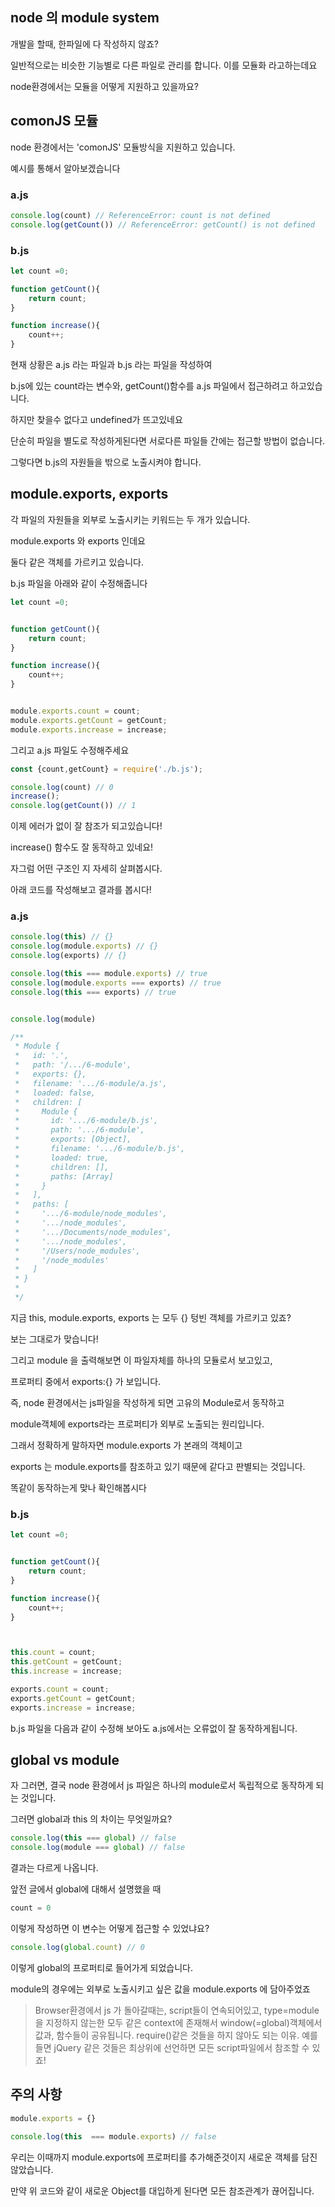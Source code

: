 ## node 의 module system

개발을 할때, 한파일에 다 작성하지 않죠?

일반적으로는 비슷한 기능별로 다른 파일로 관리를 합니다. 이를 모듈화 라고하는데요

node환경에서는 모듈을 어떻게 지원하고 있을까요?

## comonJS 모듈

node 환경에서는 'comonJS' 모듈방식을 지원하고 있습니다.

예시를 통해서 알아보겠습니다

### a.js

```js
console.log(count) // ReferenceError: count is not defined
console.log(getCount()) // ReferenceError: getCount() is not defined
```

### b.js

```js
let count =0;

function getCount(){
    return count;
}

function increase(){
    count++;
}
```

현재 상황은 a.js 라는 파일과 b.js 라는 파일을 작성하여

b.js에 있는 count라는 변수와, getCount()함수를 a.js 파일에서 접근하려고 하고있습니다.

하지만 찾을수 없다고 undefined가 뜨고있네요

단순히 파일을 별도로 작성하게된다면 서로다른 파일들 간에는 접근할 방법이 없습니다.

그렇다면 b.js의 자원들을 밖으로 노출시켜야 합니다.

## module.exports, exports

각 파일의 자원들을 외부로 노출시키는 키워드는 두 개가 있습니다.

module.exports 와 exports 인데요

둘다 같은 객체를 가르키고 있습니다.

b.js 파일을 아래와 같이 수정해줍니다

```js
let count =0;


function getCount(){
    return count;
}

function increase(){
    count++;
}


module.exports.count = count;
module.exports.getCount = getCount;
module.exports.increase = increase;

```

그리고 a.js 파일도 수정해주세요

```js
const {count,getCount} = require('./b.js');

console.log(count) // 0
increase();
console.log(getCount()) // 1


```

이제 에러가 없이 잘 참조가 되고있습니다!

increase() 함수도 잘 동작하고 있네요!

자그럼 어떤 구조인 지 자세히 살펴봅시다.

아래 코드를 작성해보고 결과를 봅시다!

### a.js

```js
console.log(this) // {}
console.log(module.exports) // {}
console.log(exports) // {}

console.log(this === module.exports) // true
console.log(module.exports === exports) // true
console.log(this === exports) // true


console.log(module)

/**
 * Module {
 *   id: '.',
 *   path: '/.../6-module',
 *   exports: {},
 *   filename: '.../6-module/a.js',
 *   loaded: false,
 *   children: [
 *     Module {
 *       id: '.../6-module/b.js',
 *       path: '.../6-module',
 *       exports: [Object],
 *       filename: '.../6-module/b.js',
 *       loaded: true,
 *       children: [],
 *       paths: [Array]
 *     }
 *   ],
 *   paths: [
 *     '.../6-module/node_modules',
 *     '.../node_modules',
 *     '.../Documents/node_modules',
 *     '.../node_modules',
 *     '/Users/node_modules',
 *     '/node_modules'
 *   ]
 * }
 *
 */
```

지금 this, module.exports, exports 는 모두 {} 텅빈 객체를 가르키고 있죠?

보는 그대로가 맞습니다!

그리고 module 을 출력해보면 이 파일자체를 하나의 모듈로서 보고있고,

프로퍼티 중에서 exports:{} 가 보입니다.

즉, node 환경에서는 js파일을 작성하게 되면 고유의 Module로서 동작하고

module객체에 exports라는 프로퍼티가 외부로 노출되는 원리입니다.

그래서 정확하게 말하자면 module.exports 가 본래의 객체이고

exports 는 module.exports를 참조하고 있기 때문에 같다고 판별되는 것입니다.

똑같이 동작하는게 맞나 확인해봅시다

### b.js

```js
let count =0;


function getCount(){
    return count;
}

function increase(){
    count++;
}



this.count = count;
this.getCount = getCount;
this.increase = increase;

exports.count = count;
exports.getCount = getCount;
exports.increase = increase;

```

b.js 파일을 다음과 같이 수정해 보아도 a.js에서는 오류없이 잘 동작하게됩니다.

## global vs module

자 그러면, 결국 node 환경에서 js 파일은 하나의 module로서 독립적으로 동작하게 되는 것입니다.

그러면 global과 this 의 차이는 무엇일까요?

```js
console.log(this === global) // false
console.log(module === global) // false
```

결과는 다르게 나옵니다.

앞전 글에서 global에 대해서 설명했을 때 

```js
count = 0
```

이렇게 작성하면 이 변수는 어떻게 접근할 수 있었냐요?

```js
console.log(global.count) // 0
```

이렇게 global의 프로퍼티로 들어가게 되었습니다.

module의 경우에는 외부로 노출시키고 싶은 값을 module.exports 에 담아주었죠

> Browser환경에서 js 가 돌아갈때는, script들이 연속되어있고, type=module을 지정하지 않는한 모두 같은 context에 존재해서
> window(=global)객체에서 값과, 함수들이 공유됩니다. require()같은 것들을 하지 않아도 되는 이유. 예를 들면 jQuery 같은 것들은
> 최상위에 선언하면 모든 script파일에서 참조할 수 있죠!


## 주의 사항

```js
module.exports = {}

console.log(this  === module.exports) // false
```

우리는 이때까지 module.exports에 프로퍼티를 추가해준것이지 새로운 객체를 담진 않았습니다.

만약 위 코드와 같이 새로운 Object를 대입하게 된다면 모든 참조관계가 끊어집니다.